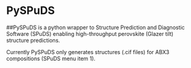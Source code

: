 # PySPuDS

##PySPuDS is a python wrapper to Structure Prediction and Diagnostic Software (SPuDS) enabling high-throughput perovskite (Glazer tilt) structure predictions.

Currently PySPuDS only generates structures (.cif files) for ABX3 compositions (SPuDS menu item 1). 

